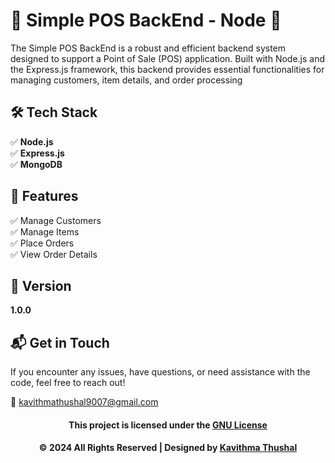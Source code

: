 # 🌟 Simple POS BackEnd - Node 🌟

The Simple POS BackEnd is a robust and efficient backend system designed to support a Point of Sale (POS) application.
Built with Node.js and the Express.js framework, this backend provides essential functionalities for managing customers,
item details, and order processing

## 🛠️ Tech Stack

✅ **Node.js**<br/>
✅ **Express.js**<br/>
✅ **MongoDB**<br/>

## 🚀 Features

✅ Manage Customers<br/>
✅ Manage Items<br/>
✅ Place Orders<br/>
✅ View Order Details<br/>

## 📝 Version

**1.0.0**

## 📬 Get in Touch

If you encounter any issues, have questions, or need assistance with the code, feel free to reach out!

📧 [kavithmathushal9007@gmail.com](mailto:kavithmathushal9007@gmail.com)

<div align="center">

#### This project is licensed under the [GNU License](LICENSE)

#### © 2024 All Rights Reserved | Designed by [Kavithma Thushal](https://github.com/Kavithma-Thushal)

</div>